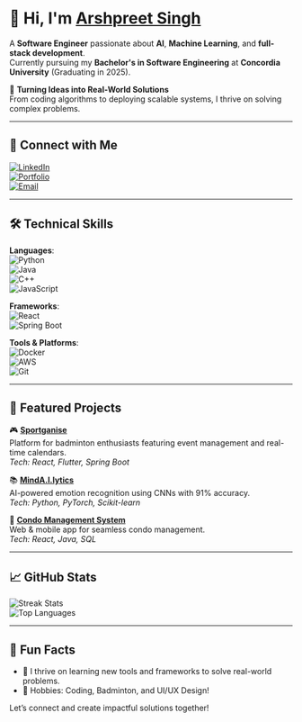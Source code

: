 # 👋 Hi, I'm [Arshpreet Singh](https://github.com/arshpreets425@gmail.com)  

A **Software Engineer** passionate about **AI**, **Machine Learning**, and **full-stack development**.  
Currently pursuing my **Bachelor's in Software Engineering** at **Concordia University** (Graduating in 2025).

🌟 **Turning Ideas into Real-World Solutions**  
From coding algorithms to deploying scalable systems, I thrive on solving complex problems.

---

## 🔗 Connect with Me  
[![LinkedIn](https://img.shields.io/badge/LinkedIn-0A66C2?style=for-the-badge&logo=linkedin&logoColor=white)](https://linkedin.com/in/arshpreets425)  
[![Portfolio](https://img.shields.io/badge/Portfolio-4A90E2?style=for-the-badge&logo=google-chrome&logoColor=white)](https://arshpreets425.github.io)  
[![Email](https://img.shields.io/badge/Email-EA4335?style=for-the-badge&logo=gmail&logoColor=white)](mailto:arshpreets425@gmail.com)

---

## 🛠️ Technical Skills

**Languages**:  
![Python](https://img.shields.io/badge/Python-3776AB?style=for-the-badge&logo=python&logoColor=white)  
![Java](https://img.shields.io/badge/Java-007396?style=for-the-badge&logo=java&logoColor=white)  
![C++](https://img.shields.io/badge/C%2B%2B-00599C?style=for-the-badge&logo=c%2B%2B&logoColor=white)  
![JavaScript](https://img.shields.io/badge/JavaScript-F7DF1E?style=for-the-badge&logo=javascript&logoColor=black)  

**Frameworks**:  
![React](https://img.shields.io/badge/React-61DAFB?style=for-the-badge&logo=react&logoColor=black)  
![Spring Boot](https://img.shields.io/badge/Spring%20Boot-6DB33F?style=for-the-badge&logo=spring&logoColor=white)  

**Tools & Platforms**:  
![Docker](https://img.shields.io/badge/Docker-2496ED?style=for-the-badge&logo=docker&logoColor=white)  
![AWS](https://img.shields.io/badge/AWS-FF9900?style=for-the-badge&logo=amazon-aws&logoColor=white)  
![Git](https://img.shields.io/badge/Git-F05032?style=for-the-badge&logo=git&logoColor=white)  

---

## 🌟 Featured Projects  
🎮 **[Sportganise](https://github.com/arshpreets425/sportganise)**  
Platform for badminton enthusiasts featuring event management and real-time calendars.  
*Tech: React, Flutter, Spring Boot*

📚 **[MindA.I.lytics](https://github.com/arshpreets425/mindalytics)**  
AI-powered emotion recognition using CNNs with 91% accuracy.  
*Tech: Python, PyTorch, Scikit-learn*

🏡 **[Condo Management System](https://github.com/arshpreets425/condomanagement)**  
Web & mobile app for seamless condo management.  
*Tech: React, Java, SQL*

---

## 📈 GitHub Stats  

![Streak Stats](https://github-readme-streak-stats.herokuapp.com/?user=arshpreets425&theme=radical)  
![Top Languages](https://github-readme-stats.vercel.app/api/top-langs/?username=arshpreets425&layout=compact&theme=radical)

---

## 📌 Fun Facts  
- 🚀 I thrive on learning new tools and frameworks to solve real-world problems.  
- 🧩 Hobbies: Coding, Badminton, and UI/UX Design!  

Let’s connect and create impactful solutions together!
